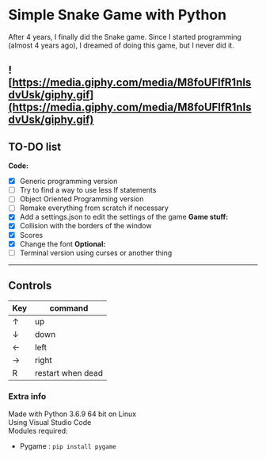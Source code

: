 ﻿﻿
# Simple Snake Game with Python

After 4 years, I finally did the Snake game. Since I started programming (almost 4 years ago), I dreamed of doing this game, but I never did it.

![https://media.giphy.com/media/M8foUFlfR1nIsdvUsk/giphy.gif](https://media.giphy.com/media/M8foUFlfR1nIsdvUsk/giphy.gif)
---

## TO-DO list
**Code:**  
- [x]  Generic programming version
- [ ]  Try to find a way to use less If statements
- [ ]  Object Oriented Programming version
- [ ] Remake everything from scratch if necessary  
- [x] Add a settings.json to edit the settings of the game
**Game stuff:**  
- [x] Collision with the borders of the window
- [x] Scores
- [x] Change the font
**Optional:**  
- [ ]  Terminal version using curses or another thing

---

## Controls
|Key  | command |
|--|--|
| ↑ | up |
| ↓ | down |
| ← | left |
| → | right |
| R | restart when dead |

### Extra info
Made with Python 3.6.9 64 bit on Linux  
Using Visual Studio Code  
Modules required:  
 - Pygame : `pip install pygame`
